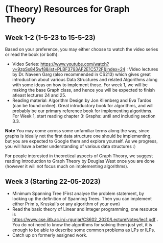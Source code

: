 # (Theory) Resources for Graph Theory

## Week 1-2 (1-5-23 to 15-5-23)

Based on your preference, you may either choose to watch the video series or read the book (or both):

- Video Series: https://www.youtube.com/watch?v=9zpSs845wf8&list=PLBF3763AF2E1C572F&index=24 : Video lectures by Dr. Naveen Garg (also recommended in CS213) which gives great introduction about various Data Structures and related Algorithms along with some ideas on how to implement those. For week 1, we will be making the base Graph class, and hence you will be expected to finish atleast lectures 24 and 25. 
- Reading material: Algorithm Design by Jon Klienberg and Eva Tardos (can be found online). Great introductory book for algorithms, and will probably be our primary reference book for implementing algorithms. For Week 1, start reading chapter 3: Graphs: until and including section 3.3.

**Note** You may come across some unfamiliar terms along the way, since graphs is ideally not the first data structure one should be implementing, but you are expected to Google them and explore yourself. As we progress, you will have a better understanding of various data structures :)

For people interested in theoretical aspects of Graph Theory, we suggest reading Introduction to Graph Theory by Douglas West once you are done (however it will not focus much on implementing algorithms).

## Week 3 (Starting 22-05-2023)
 - Minimum Spanning Tree (First analyse the problem statement, by looking up the definition of Spanning Trees. Then you can implement either Prim's, Kruskal's or any algorithm of your own)
 - Read the basic theory of Linear and Integer programming, one resource is https://www.cse.iitb.ac.in/~rgurjar/CS602_2020/LectureNotes/lec1.pdf . You do not need to know the algorithms for solving them just yet, it is enough to be able to describe some common problems as LPs or ILPs.
 - Catch up on formerly assigned work.
